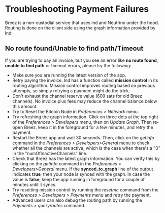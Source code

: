 # Troubleshooting Payment Failures

Breez is a non-custodial service that uses lnd and Neutrino under the hood.
Routing is done on the client side using the graph information provided by lnd. 

## No route found/Unable to find path/Timeout
If you are trying to pay an invoice, but you see an error like **no route found**, **unable to find path** or timeout errors, please try the following:
* Make sure you are running the latest version of the app.
* Retry paying the invoice. lnd has a function called **mission control** in its routing algorithm. Mission control improves routing based on previous attempts, so simply retrying a payment might do the trick. 
* Don't exhaust the channel reserve value (600 sats for old Breez channels). No invoice plus fees may  reduce the channel balance below this amount.
* Try to Reset the Bitcoin Node in _Preferences > Network_ menu.
* Try refreshing the graph information. Click on three dots at the top right of the _Preferences > Developers_ menu, then on _Update Graph_. Then re-open Breez, keep it in the foreground for a few minutes, and retry the payment. 
* Restart the Breez app and wait 30 seconds. Then, click on the _getinfo_ command in the _Preferences > Developers>General_ menu to check whether all the channels are active, which is the case when there's a "0" in the "numOfInactiveChannels" line.
* Check that Breez has the latest graph information. You can verify this by clicking on the  _getinfo_ command in the _Preferences > Developers>General_ menu. If the **synced_to_graph** line of the output indicates **true**, then your node is synced with the graph. In case the value is **false**, keep the app running in foreground for a couple of minutes until it syncs.
* Try resetting mission control by running the _resetmc_ command from the _Preferences > Developers > Payments_ menu and retry the payment.   
* Advanced users can also debug the routing path by running the _Payments > queryroutes_ command. 

